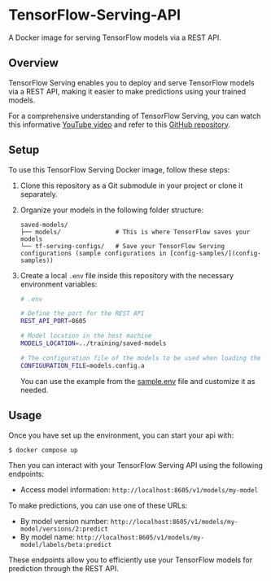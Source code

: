 # TensorFlow-Serving-API

A Docker image for serving TensorFlow models via a REST API.

## Overview

TensorFlow Serving enables you to deploy and serve TensorFlow models via a REST API, making it easier to make predictions using your trained models.

For a comprehensive understanding of TensorFlow Serving, you can watch this informative [YouTube video](https://www.youtube.com/watch?v=P-5sMcpTE0g&t=604s) and refer to this [GitHub repository](https://github.com/codebasics/deep-learning-keras-tf-tutorial/tree/master/48_tf_serving).

## Setup

To use this TensorFlow Serving Docker image, follow these steps:

1. Clone this repository as a Git submodule in your project or clone it separately.

2. Organize your models in the following folder structure:
   ```
   saved-models/
   ├── models/               # This is where TensorFlow saves your models
   └── tf-serving-configs/   # Save your TensorFlow Serving configurations (sample configurations in [config-samples/](config-samples))
   ```

3. Create a local `.env` file inside this repository with the necessary environment variables:

   ```bash
   # .env

   # Define the port for the REST API
   REST_API_PORT=8605

   # Model location in the host machine
   MODELS_LOCATION=../training/saved-models

   # The configuration file of the models to be used when loading the TensorFlow Serving API
   CONFIGURATION_FILE=models.config.a
   ```

   You can use the example from the [sample.env](sample.env) file and customize it as needed.

## Usage

Once you have set up the environment, you can start your api with:
```bash
$ docker compose up
```

Then you can interact with your TensorFlow Serving API using the following endpoints:

- Access model information: `http://localhost:8605/v1/models/my-model`

To make predictions, you can use one of these URLs:

- By model version number: `http://localhost:8605/v1/models/my-model/versions/2:predict`
- By model name: `http://localhost:8605/v1/models/my-model/labels/beta:predict`

These endpoints allow you to efficiently use your TensorFlow models for prediction through the REST API.
```
